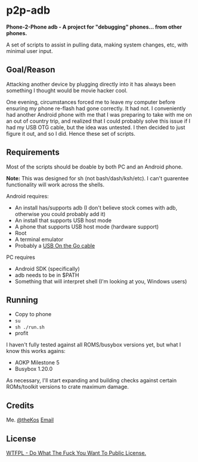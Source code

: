 p2p-adb
=======

**Phone-2-Phone adb - A project for "debugging" phones... from other phones.**

A set of scripts to assist in pulling data, making system changes, etc, with minimal user input.

Goal/Reason
-----------

Attacking another device by plugging directly into it has always been something I thought would be movie hacker cool.

One evening, circumstances forced me to leave my computer before ensuring my phone re-flash had gone correctly. It had not. I conveniently had another Android phone with me that I was preparing to take with me on an out of country trip, and realized that I could probably solve this issue if I had my USB OTG cable, but the idea was untested. I then decided to just figure it out, and so I did. Hence these set of scripts.


Requirements
------------

Most of the scripts should be doable by both PC and an Android phone.

__Note:__ This was designed for sh (not bash/dash/ksh/etc). I can't guarentee functionality will work across the shells.

Android requires:
 * An install has/supports adb (I don't believe stock comes with adb, otherwise you could probably add it)
 * An install that supports USB host mode
 * A phone that supports USB host mode (hardware support)
 * Root
 * A terminal emulator
 * Probably a [USB On the Go cable](http://www.amazon.com/s/ref=nb_sb_noss?url=search-alias%3Daps&field-keywords=usb+otg)

PC requires 
 * Android SDK (specifically)
 * adb needs to be in $PATH
 * Something that will interpret shell (I'm looking at you, Windows users)

Running
------

 * Copy to phone
 * `su`
 * `sh ./run.sh`
 * profit

I haven't fully tested against all ROMS/busybox versions yet, but what I know this works agains:
 * AOKP Milestone 5
 * Busybox 1.20.0

As necessary, I'll start expanding and building checks against certain ROMs/toolkit versions to crate maximum damage.

Credits
-------

Me. [@theKos](https://twitter.com/#!/thekos)
[Email](mailto:kyle@kyleosborn.com)

License
-------

[WTFPL - Do What The Fuck You Want To Public License.](http://sam.zoy.org/wtfpl/)
